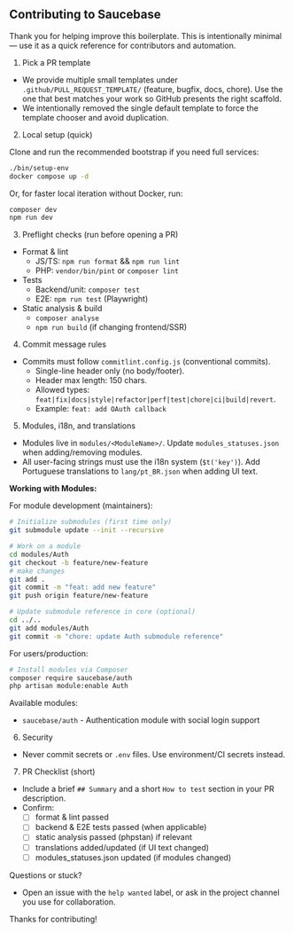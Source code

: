 ## Contributing to Saucebase

Thank you for helping improve this boilerplate. This is intentionally minimal — use it as a quick reference for contributors and automation.

1. Pick a PR template

- We provide multiple small templates under `.github/PULL_REQUEST_TEMPLATE/` (feature, bugfix, docs, chore). Use the one that best matches your work so GitHub presents the right scaffold.
- We intentionally removed the single default template to force the template chooser and avoid duplication.

2. Local setup (quick)

Clone and run the recommended bootstrap if you need full services:

```bash
./bin/setup-env
docker compose up -d
```

Or, for faster local iteration without Docker, run:

```bash
composer dev
npm run dev
```

3. Preflight checks (run before opening a PR)

- Format & lint
    - JS/TS: `npm run format` && `npm run lint`
    - PHP: `vendor/bin/pint` or `composer lint`
- Tests
    - Backend/unit: `composer test`
    - E2E: `npm run test` (Playwright)
- Static analysis & build
    - `composer analyse`
    - `npm run build` (if changing frontend/SSR)

4. Commit message rules

- Commits must follow `commitlint.config.js` (conventional commits).
    - Single-line header only (no body/footer).
    - Header max length: 150 chars.
    - Allowed types: `feat|fix|docs|style|refactor|perf|test|chore|ci|build|revert`.
    - Example: `feat: add OAuth callback`

5. Modules, i18n, and translations

- Modules live in `modules/<ModuleName>/`. Update `modules_statuses.json` when adding/removing modules.
- All user-facing strings must use the i18n system (`$t('key')`). Add Portuguese translations to `lang/pt_BR.json` when adding UI text.

**Working with Modules:**

For module development (maintainers):
```bash
# Initialize submodules (first time only)
git submodule update --init --recursive

# Work on a module
cd modules/Auth
git checkout -b feature/new-feature
# make changes
git add .
git commit -m "feat: add new feature"
git push origin feature/new-feature

# Update submodule reference in core (optional)
cd ../..
git add modules/Auth
git commit -m "chore: update Auth submodule reference"
```

For users/production:
```bash
# Install modules via Composer
composer require saucebase/auth
php artisan module:enable Auth
```

Available modules:
- `saucebase/auth` - Authentication module with social login support

6. Security

- Never commit secrets or `.env` files. Use environment/CI secrets instead.

7. PR Checklist (short)

- Include a brief `## Summary` and a short `How to test` section in your PR description.
- Confirm:
    - [ ] format & lint passed
    - [ ] backend & E2E tests passed (when applicable)
    - [ ] static analysis passed (phpstan) if relevant
    - [ ] translations added/updated (if UI text changed)
    - [ ] modules_statuses.json updated (if modules changed)

Questions or stuck?

- Open an issue with the `help wanted` label, or ask in the project channel you use for collaboration.

Thanks for contributing!
